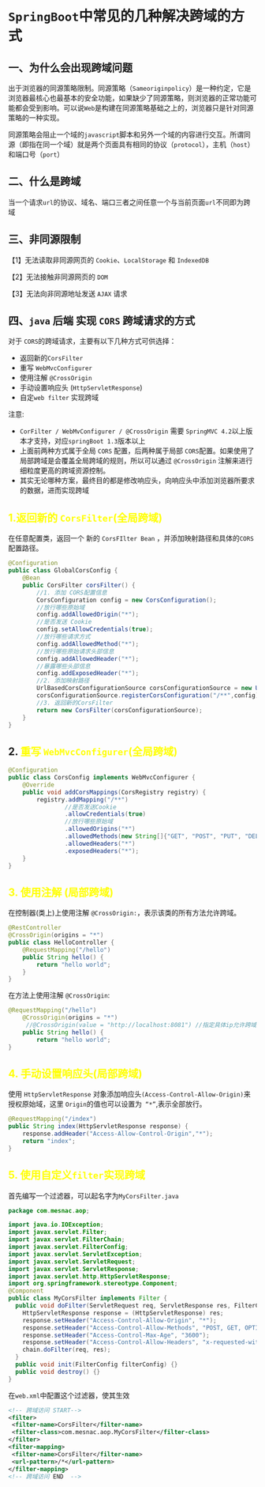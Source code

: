 # ``SpringBoot``中常见的几种解决跨域的方式


## 一、为什么会出现跨域问题

出于浏览器的同源策略限制。同源策略（``Sameoriginpolicy``）是一种约定，它是浏览器最核心也最基本的安全功能，如果缺少了同源策略，则浏览器的正常功能可能都会受到影响。可以说``Web``是构建在同源策略基础之上的，浏览器只是针对同源策略的一种实现。

同源策略会阻止一个域的``javascript``脚本和另外一个域的内容进行交互。所谓同源（即指在同一个域）就是两个页面具有相同的协议（``protocol``），主机（``host``）和端口号（``port``）


## 二、什么是跨域

当一个请求``url``的协议、域名、端口三者之间任意一个与当前页面``url``不同即为跨域

## 三、非同源限制
【1】无法读取非同源网页的 ``Cookie``、``LocalStorage`` 和 ``IndexedDB``

【2】无法接触非同源网页的 ``DOM``

【3】无法向非同源地址发送 ``AJAX`` 请求

## 四、``java`` 后端 实现 ``CORS`` 跨域请求的方式
对于 ``CORS``的跨域请求，主要有以下几种方式可供选择：

- 返回新的``CorsFilter``
- 重写 ``WebMvcConfigurer``
- 使用注解 ``@CrossOrigin``
- 手动设置响应头 (``HttpServletResponse``)
- 自定``web filter`` 实现跨域

注意:

- ``CorFilter / WebMvConfigurer / @CrossOrigin`` 需要 ``SpringMVC 4.2``以上版本才支持，对应``springBoot 1.3``版本以上
- 上面前两种方式属于全局 ``CORS`` 配置，后两种属于局部 ``CORS``配置。如果使用了局部跨域是会覆盖全局跨域的规则，所以可以通过 ``@CrossOrigin`` 注解来进行细粒度更高的跨域资源控制。
- 其实无论哪种方案，最终目的都是修改响应头，向响应头中添加浏览器所要求的数据，进而实现跨域

## <text style="color:yellow">1.返回新的 ``CorsFilter``(全局跨域)</text>
在任意配置类，返回一个 新的 ``CorsFIlter Bean`` ，并添加映射路径和具体的``CORS``配置路径。

```java
@Configuration
public class GlobalCorsConfig {
    @Bean
    public CorsFilter corsFilter() {
        //1. 添加 CORS配置信息
        CorsConfiguration config = new CorsConfiguration();
        //放行哪些原始域
        config.addAllowedOrigin("*");
        //是否发送 Cookie
        config.setAllowCredentials(true);
        //放行哪些请求方式
        config.addAllowedMethod("*");
        //放行哪些原始请求头部信息
        config.addAllowedHeader("*");
        //暴露哪些头部信息
        config.addExposedHeader("*");
        //2. 添加映射路径
        UrlBasedCorsConfigurationSource corsConfigurationSource = new UrlBasedCorsConfigurationSource();
        corsConfigurationSource.registerCorsConfiguration("/**",config);
        //3. 返回新的CorsFilter
        return new CorsFilter(corsConfigurationSource);
    }
}
```

## 2. <text style="color:yellow">重写 ``WebMvcConfigurer``(全局跨域)</text>

```java
@Configuration
public class CorsConfig implements WebMvcConfigurer {
    @Override
    public void addCorsMappings(CorsRegistry registry) {
        registry.addMapping("/**")
                //是否发送Cookie
                .allowCredentials(true)
                //放行哪些原始域
                .allowedOrigins("*")
                .allowedMethods(new String[]{"GET", "POST", "PUT", "DELETE"})
                .allowedHeaders("*")
                .exposedHeaders("*");
    }
}
```

## <text style="color:yellow">3. 使用注解 (局部跨域)</text>


在控制器(类上)上使用注解 ``@CrossOrigin:``，表示该类的所有方法允许跨域。

```java
@RestController
@CrossOrigin(origins = "*")
public class HelloController {
    @RequestMapping("/hello")
    public String hello() {
        return "hello world";
    }
}
```

在方法上使用注解 ``@CrossOrigin``:
```java
@RequestMapping("/hello")
    @CrossOrigin(origins = "*")
     //@CrossOrigin(value = "http://localhost:8081") //指定具体ip允许跨域
    public String hello() {
        return "hello world";
}
```
## <text style="color:yellow">4. 手动设置响应头(局部跨域)</text>

使用 ``HttpServletResponse`` 对象添加响应头``(Access-Control-Allow-Origin)``来授权原始域，这里 ``Origin``的值也可以设置为`` “*”``,表示全部放行。
```java
@RequestMapping("/index")
public String index(HttpServletResponse response) {
    response.addHeader("Access-Allow-Control-Origin","*");
    return "index";
}
```

## <text style="color:yellow">5. 使用自定义``filter``实现跨域</text>

首先编写一个过滤器，可以起名字为``MyCorsFilter.java``

```java
package com.mesnac.aop;

import java.io.IOException;
import javax.servlet.Filter;
import javax.servlet.FilterChain;
import javax.servlet.FilterConfig;
import javax.servlet.ServletException;
import javax.servlet.ServletRequest;
import javax.servlet.ServletResponse;
import javax.servlet.http.HttpServletResponse;
import org.springframework.stereotype.Component;
@Component
public class MyCorsFilter implements Filter {
  public void doFilter(ServletRequest req, ServletResponse res, FilterChain chain) throws IOException, ServletException {
    HttpServletResponse response = (HttpServletResponse) res;
    response.setHeader("Access-Control-Allow-Origin", "*");
    response.setHeader("Access-Control-Allow-Methods", "POST, GET, OPTIONS, DELETE");
    response.setHeader("Access-Control-Max-Age", "3600");
    response.setHeader("Access-Control-Allow-Headers", "x-requested-with,content-type");
    chain.doFilter(req, res);
  }
  public void init(FilterConfig filterConfig) {}
  public void destroy() {}
}
```

在``web.xml``中配置这个过滤器，使其生效
```xml
<!-- 跨域访问 START-->
<filter>
 <filter-name>CorsFilter</filter-name>
 <filter-class>com.mesnac.aop.MyCorsFilter</filter-class>
</filter>
<filter-mapping>
 <filter-name>CorsFilter</filter-name>
 <url-pattern>/*</url-pattern>
</filter-mapping>
<!-- 跨域访问 END  -->
```





